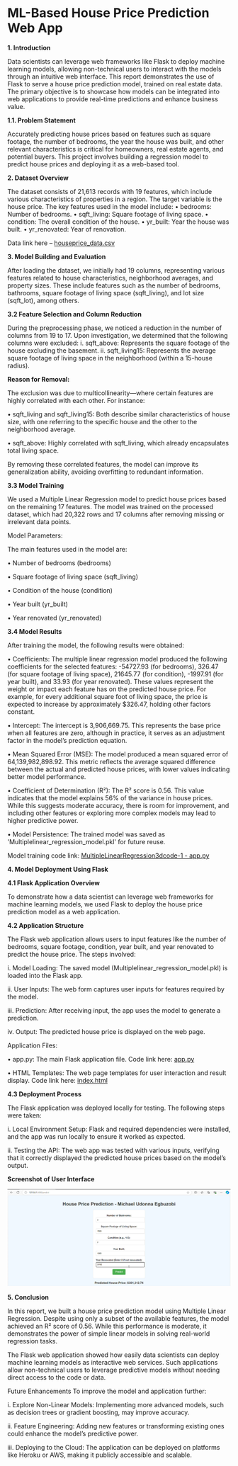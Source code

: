 # ML-Based House Price Prediction Web App

**1. Introduction**

Data scientists can leverage web frameworks like Flask to deploy machine learning models, allowing non-technical users to interact with the models through an intuitive web interface. This report demonstrates the use of Flask to serve a house price prediction model, trained on real estate data. The primary objective is to showcase how models can be integrated into web applications to provide real-time predictions and enhance business value.

**1.1. Problem Statement**

Accurately predicting house prices based on features such as square footage, the number of bedrooms, the year the house was built, and other relevant characteristics is critical for homeowners, real estate agents, and potential buyers. This project involves building a regression model to predict house prices and deploying it as a web-based tool. 

**2. Dataset Overview**

The dataset consists of 21,613 records with 19 features, which include various characteristics of properties in a region. The target variable is the house price. The key features used in the model include:
•	bedrooms: Number of bedrooms.
•	sqft_living: Square footage of living space.
•	condition: The overall condition of the house.
•	yr_built: Year the house was built.
•	yr_renovated: Year of renovation.


Data link here – [houseprice_data.csv](https://github.com/UdonnaM/ML-Based-House-Price-Prediction-Web-App/blob/main/houseprice_data.csv)


**3. Model Building and Evaluation**

After loading the dataset, we initially had 19 columns, representing various features related to house characteristics, neighborhood averages, and property sizes. These include features such as the number of bedrooms, bathrooms, square footage of living space (sqft_living), and lot size (sqft_lot), among others.

**3.2 Feature Selection and Column Reduction**

During the preprocessing phase, we noticed a reduction in the number of columns from 19 to 17. Upon investigation, we determined that the following columns were excluded:
i.	sqft_above: Represents the square footage of the house excluding the basement.
ii.	sqft_living15: Represents the average square footage of living space in the neighborhood (within a 15-house radius).
   
**Reason for Removal:**

The exclusion was due to multicollinearity—where certain features are highly correlated with each other. For instance:

•	sqft_living and sqft_living15: Both describe similar characteristics of house size, with one referring to the specific house and the other to the neighborhood average.

•	sqft_above: Highly correlated with sqft_living, which already encapsulates total living space.

By removing these correlated features, the model can improve its generalization ability, avoiding overfitting to redundant information.

**3.3 Model Training**

We used a Multiple Linear Regression model to predict house prices based on the remaining 17 features. The model was trained on the processed dataset, which had 20,322 rows and 17 columns after removing missing or irrelevant data points.

Model Parameters:

The main features used in the model are:

•	Number of bedrooms (bedrooms)

•	Square footage of living space (sqft_living)

•	Condition of the house (condition)

•	Year built (yr_built)

•	Year renovated (yr_renovated)

**3.4 Model Results**

After training the model, the following results were obtained:

•	Coefficients: The multiple linear regression model produced the following coefficients for the selected features: -54727.93 (for bedrooms), 326.47 (for square footage of living space), 21645.77 (for condition), -1997.91 (for year built), and 33.93 (for year renovated). These values represent the weight or impact each feature has on the predicted house price. For example, for every additional square foot of living space, the price is expected to increase by approximately $326.47, holding other factors constant.

•	Intercept: The intercept is 3,906,669.75. This represents the base price when all features are zero, although in practice, it serves as an adjustment factor in the model’s prediction equation.

•	Mean Squared Error (MSE): The model produced a mean squared error of 64,139,982,898.92. This metric reflects the average squared difference between the actual and predicted house prices, with lower values indicating better model performance.

•	Coefficient of Determination (R²): The R² score is 0.56. This value indicates that the model explains 56% of the variance in house prices. While this suggests moderate accuracy, there is room for improvement, and including other features or exploring more complex models may lead to higher predictive power.

•	Model Persistence: The trained model was saved as 'Multiplelinear_regression_model.pkl' for future reuse.

Model training code link: [MultipleLinearRegression3dcode-1 - app.py](MultipleLinearRegression3dcode-1%20-%20app.py)

**4. Model Deployment Using Flask**

**4.1 Flask Application Overview**

To demonstrate how a data scientist can leverage web frameworks for machine learning models, we used Flask to deploy the house price prediction model as a web application.

**4.2 Application Structure**

The Flask web application allows users to input features like the number of bedrooms, square footage, condition, year built, and year renovated to predict the house price. The steps involved:

i.	Model Loading: The saved model (Multiplelinear_regression_model.pkl) is loaded into the Flask app.

ii.	User Inputs: The web form captures user inputs for features required by the model.

iii.	Prediction: After receiving input, the app uses the model to generate a prediction.

iv.	Output: The predicted house price is displayed on the web page.

Application Files:

•	app.py: The main Flask application file. Code link here: [app.py](app.py)

•	HTML Templates: The web page templates for user interaction and result display. Code link here: [index.html](index.html)

**4.3 Deployment Process**

The Flask application was deployed locally for testing. The following steps were taken:

i.	Local Environment Setup: Flask and required dependencies were installed, and the app was run locally to ensure it worked as expected.

ii.	Testing the API: The web app was tested with various inputs, verifying that it correctly displayed the predicted house prices based on the model’s output.

**Screenshot of User Interface**

![House Price Prediction Screenshot](Screenshots/house%20price%20prediction.png)


**5. Conclusion**

In this report, we built a house price prediction model using Multiple Linear Regression. Despite using only a subset of the available features, the model achieved an R² score of 0.56. While this performance is moderate, it demonstrates the power of simple linear models in solving real-world regression tasks.

The Flask web application showed how easily data scientists can deploy machine learning models as interactive web services. Such applications allow non-technical users to leverage predictive models without needing direct access to the code or data.

Future Enhancements
To improve the model and application further:

i.	Explore Non-Linear Models: Implementing more advanced models, such as decision trees or gradient boosting, may improve accuracy.

ii.	Feature Engineering: Adding new features or transforming existing ones could enhance the model’s predictive power.

iii.	Deploying to the Cloud: The application can be deployed on platforms like Heroku or AWS, making it publicly accessible and scalable.

